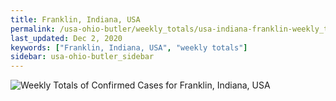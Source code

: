 ```yaml
---
title: Franklin, Indiana, USA
permalink: /usa-ohio-butler/weekly_totals/usa-indiana-franklin-weekly_totals.html
last_updated: Dec 2, 2020
keywords: ["Franklin, Indiana, USA", "weekly totals"]
sidebar: usa-ohio-butler_sidebar
---
```


![Weekly Totals of Confirmed Cases for Franklin, Indiana, USA](/covid_tracker/images/graphs/usa-indiana-franklin-weekly_totals_graph.png)
